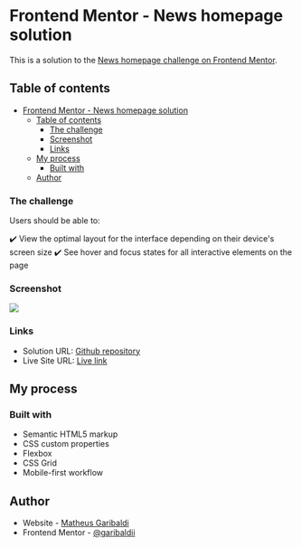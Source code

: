 # Frontend Mentor - News homepage solution

This is a solution to the [News homepage challenge on Frontend Mentor](https://www.frontendmentor.io/challenges/news-homepage-H6SWTa1MFl). 

## Table of contents

- [Frontend Mentor - News homepage solution](#frontend-mentor---news-homepage-solution)
  - [Table of contents](#table-of-contents)
    - [The challenge](#the-challenge)
    - [Screenshot](#screenshot)
    - [Links](#links)
  - [My process](#my-process)
    - [Built with](#built-with)
  - [Author](#author)



### The challenge

Users should be able to:

✔️ View the optimal layout for the interface depending on their device's screen size
✔️ See hover and focus states for all interactive elements on the page

### Screenshot

![](../jornalHomePage/screenshot%20jornalhomepage.PNG)



### Links

- Solution URL: [Github repository](https://github.com/garibaldii/homePage)
- Live Site URL: [Live link](https://garibaldii.github.io/homePage/)

## My process

### Built with

- Semantic HTML5 markup
- CSS custom properties
- Flexbox
- CSS Grid
- Mobile-first workflow

## Author

- Website - [Matheus Garibaldi](https://garibaldii.github.io/meu-primeiro-portfolio/)
- Frontend Mentor - [@garibaldii](https://www.frontendmentor.io/profile/garibaldii)

